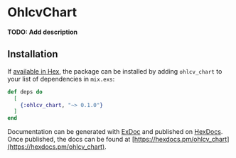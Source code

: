 # OhlcvChart

**TODO: Add description**

## Installation

If [available in Hex](https://hex.pm/docs/publish), the package can be installed
by adding `ohlcv_chart` to your list of dependencies in `mix.exs`:

```elixir
def deps do
  [
    {:ohlcv_chart, "~> 0.1.0"}
  ]
end
```

Documentation can be generated with [ExDoc](https://github.com/elixir-lang/ex_doc)
and published on [HexDocs](https://hexdocs.pm). Once published, the docs can
be found at [https://hexdocs.pm/ohlcv_chart](https://hexdocs.pm/ohlcv_chart).

